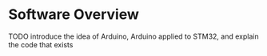 # Software Overview

TODO introduce the idea of Arduino, Arduino applied to STM32, and explain the code that exists